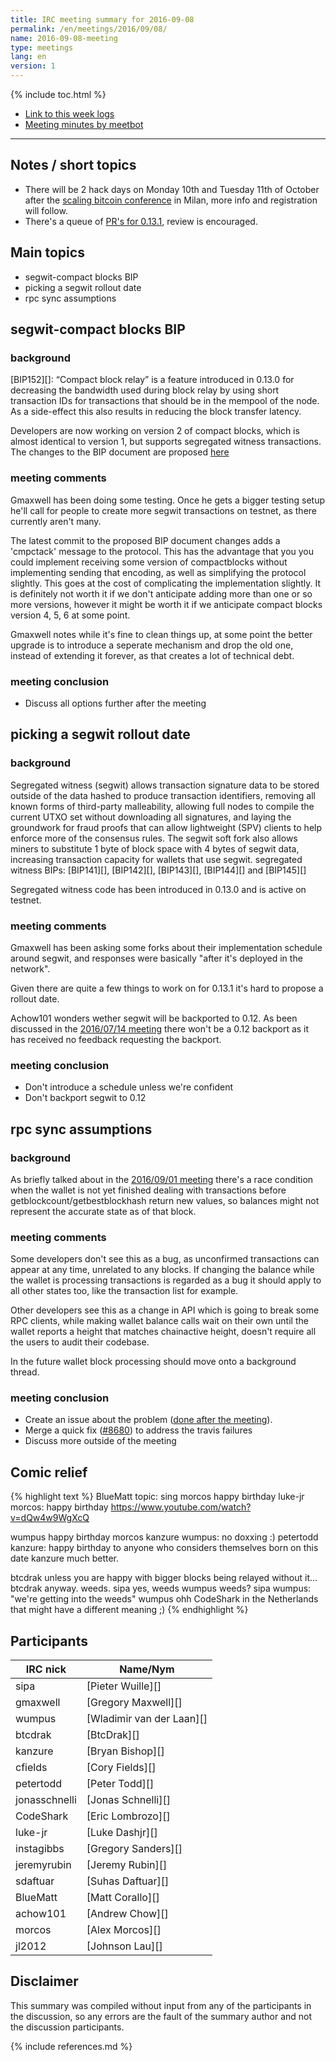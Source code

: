 ```yaml
---
title: IRC meeting summary for 2016-09-08
permalink: /en/meetings/2016/09/08/
name: 2016-09-08-meeting
type: meetings
lang: en
version: 1
---
```

{% include toc.html %}
 
- [Link to this week logs](https://botbot.me/freenode/bitcoin-core-dev/2016-09-08/?msg=72705189&page=3)
- [Meeting minutes by meetbot](http://www.erisian.com.au/meetbot/bitcoin-core-dev/2016/bitcoin-core-dev.2016-09-08-18.59.html)
 
---
 
## Notes / short topics

- There will be 2 hack days on Monday 10th and Tuesday 11th of October after the [scaling bitcoin conference](https://scalingbitcoin.org/milan2016/) in Milan, more info and registration will follow. 
- There's a queue of [PR's for 0.13.1](https://github.com/bitcoin/bitcoin/milestones/0.13.1), review is encouraged.

## Main topics
 
- segwit-compact blocks BIP
- picking a segwit rollout date 
- rpc sync assumptions

## segwit-compact blocks BIP

### background

[BIP152][]: “Compact block relay” is a feature introduced in 0.13.0 for decreasing the bandwidth used during block relay by using short transaction IDs for transactions that should be in the mempool of the node. As a side-effect this also results in reducing the block transfer latency.

Developers are now working on version 2 of compact blocks, which is almost identical to version 1, but supports segregated witness transactions. The changes to the BIP document are proposed [here](https://github.com/bitcoin/bips/pull/423)

### meeting comments

Gmaxwell has been doing some testing. Once he gets a bigger testing setup he'll call for people to create more segwit transactions on testnet, as there currently aren't many.

The latest commit to the proposed BIP document changes adds a 'cmpctack' message to the protocol. This has the advantage that you you could implement receiving some version of compactblocks without implementing sending that encoding, as well as simplifying the protocol slightly. This goes at the cost of complicating the implementation slightly. It is definitely not worth it if we don't anticipate adding more than one or so more versions, however it might be worth it if we anticipate compact blocks version 4, 5, 6 at some point. 

Gmaxwell notes while it's fine to clean things up, at some point the better upgrade is to introduce a seperate mechanism and drop the old one, instead of extending it forever, as that creates a lot of technical debt.

### meeting conclusion

- Discuss all options further after the meeting

## picking a segwit rollout date 

### background

Segregated witness (segwit) allows transaction signature data to be stored outside of the data hashed to produce transaction identifiers, removing all known forms of third-party malleability, allowing full nodes to compile the current UTXO set without downloading all signatures, and laying the groundwork for fraud proofs that can allow lightweight (SPV) clients to help enforce more of the consensus rules. The segwit soft fork also allows miners to substitute 1 byte of block space with 4 bytes of segwit data, increasing transaction capacity for wallets that use segwit. segregated witness BIPs: [BIP141][], [BIP142][], [BIP143][], [BIP144][] and [BIP145][]

Segregated witness code has been introduced in 0.13.0 and is active on testnet.

### meeting comments
 
Gmaxwell has been asking some forks about their implementation schedule around segwit, and responses were basically "after it's deployed in the network".

Given there are quite a few things to work on for 0.13.1 it's hard to propose a rollout date.

Achow101 wonders wether segwit will be backported to 0.12. As been discussed in the [2016/07/14 meeting](/en/meetings/2016/07/14/#segwit-backport) there won't be a 0.12 backport as it has received no feedback requesting the backport.

### meeting conclusion

- Don't introduce a schedule unless we're confident
- Don't backport segwit to 0.12 

## rpc sync assumptions

### background

As briefly talked about in the [2016/09/01 meeting](/en/meetings/2016/09/01/#notes--short-topics) there's a race condition when the wallet is not yet finished dealing with transactions before getblockcount/getbestblockhash return new values, so balances might not represent the accurate state as of that block.

### meeting comments

Some developers don't see this as a bug, as unconfirmed transactions can appear at any time, unrelated to any blocks. If changing the balance while the wallet is processing transactions is regarded as a bug it should apply to all other states too, like the transaction list for example.

Other developers see this as a change in API which is going to break some RPC clients, while making wallet balance calls wait on their own until the wallet reports a height that matches chainactive height, doesn't require all the users to audit their codebase. 

In the future wallet block processing should move onto a background thread.

### meeting conclusion

- Create an issue about the problem ([done after the meeting](https://github.com/bitcoin/bitcoin/issues/8692)).
- Merge a quick fix ([#8680][]) to address the travis failures
- Discuss more outside of the meeting                                  

## Comic relief

{% highlight text %}
BlueMatt          topic: sing morcos happy birthday
luke-jr           morcos: happy birthday https://www.youtube.com/watch?v=dQw4w9WgXcQ 

wumpus            happy birthday morcos
kanzure           wumpus: no doxxing :)
petertodd         kanzure: happy birthday to anyone who considers themselves born on this date
kanzure           much better.

btcdrak           unless you are happy with bigger blocks being relayed without it...
btcdrak           anyway. weeds.
sipa              yes, weeds
wumpus            weeds?
sipa              wumpus: "we're getting into the weeds"
wumpus            ohh
CodeShark         in the Netherlands that might have a different meaning ;)
{% endhighlight %}

## Participants
 
| IRC nick        | Name/Nym                  |
|-----------------|---------------------------|
| sipa            | [Pieter Wuille][]         |
| gmaxwell        | [Gregory Maxwell][]       |
| wumpus          | [Wladimir van der Laan][] |
| btcdrak         | [BtcDrak][]               |
| kanzure         | [Bryan Bishop][]          |
| cfields         | [Cory Fields][]           |
| petertodd       | [Peter Todd][]            |
| jonasschnelli   | [Jonas Schnelli][]        |
| CodeShark       | [Eric Lombrozo][]         |
| luke-jr         | [Luke Dashjr][]           |
| instagibbs      | [Gregory Sanders][]       |
| jeremyrubin     | [Jeremy Rubin][]          |
| sdaftuar        | [Suhas Daftuar][]         |
| BlueMatt        | [Matt Corallo][]          |
| achow101        | [Andrew Chow][]           |
| morcos          | [Alex Morcos][]           |
| jl2012          | [Johnson Lau][]           |

## Disclaimer
 
This summary was compiled without input from any of the participants in the discussion, so any errors are the fault of the summary author and not the discussion participants.

[#8680]: https://github.com/bitcoin/bitcoin/pull/8680

{% include references.md %}
